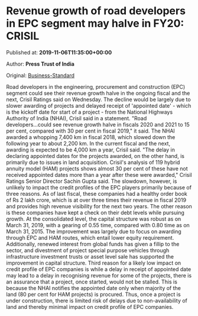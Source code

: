 
# Revenue growth of road developers in EPC segment may halve in FY20: CRISIL

Published at: **2019-11-06T11:35:00+00:00**

Author: **Press Trust of India**

Original: [Business-Standard](https://www.business-standard.com/article/pti-stories/revenue-growth-of-road-developers-in-epc-segment-may-be-halved-in-fy-20-fy-21-crisil-119110601098_1.html)

Road developers in the engineering, procurement and construction (EPC) segment could see their revenue growth halve in the ongoing fiscal and the next, Crisil Ratings said on Wednesday.
The decline would be largely due to slower awarding of projects and delayed receipt of 'appointed date' - which is the kickoff date for start of a project - from the National Highways Authority of India (NHAI), Crisil said in a statement.
"Road developers...could see revenue growth halve in fiscals 2020 and 2021 to 15 per cent, compared with 30 per cent in fiscal 2019," it said.
The NHAI awarded a whopping 7,400 km in fiscal 2018, which slowed down the following year to about 2,200 km. In the current fiscal and the next, awarding is expected to be 4,000 km a year, Crisil said.
"The delay in declaring appointed dates for the projects awarded, on the other hand, is primarily due to issues in land acquisition. Crisil's analysis of 119 hybrid annuity model (HAM) projects shows almost 30 per cent of these have not received appointed dates more than a year after these were awarded," Crisil Ratings Senior Director Sachin Gupta said.
The slowdown, however, is unlikely to impact the credit profiles of the EPC players primarily because of three reasons.
As of last fiscal, these companies had a healthy order book of Rs 2 lakh crore, which is at over three times their revenue in fiscal 2019 and provides high revenue visibility for the next two years.
The other reason is these companies have kept a check on their debt levels while pursuing growth. At the consolidated level, the capital structure was robust as on March 31, 2019, with a gearing of 0.55 time, compared with 0.80 time as on March 31, 2015.
The improvement was largely due to focus on awarding through EPC and HAM routes, which entail lower equity requirement. Additionally, renewed interest from global funds has given a fillip to the sector, and divestment of project special purpose vehicles through infrastructure investment trusts or asset level sale has supported the improvement in capital structure.
Third reason for a likely low impact on credit profile of EPC companies is while a delay in receipt of appointed date may lead to a delay in recognising revenue for some of the projects, there is an assurance that a project, once started, would not be stalled.
This is because the NHAI notifies the appointed date only when majority of the land (80 per cent for HAM projects) is procured. Thus, once a project is under construction, there is limited risk of delays due to non-availability of land and thereby minimal impact on credit profile of EPC companies.

